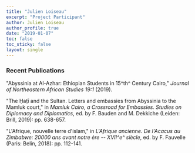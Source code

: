 ```yaml
---
title: "Julien Loiseau"
excerpt: "Project Participant"
author: Julien Loiseau
author_profile: true
date: "2019-01-07"
toc: false
toc_sticky: false
layout: single
---
```


### Recent Publications

"Abyssinia at Al-Azhar: Ethiopian Students in 15^th^ Century Cairo," *Journal of Northeastern African Studies 19:1* (2019).

"The Ḥaṭī and the Sultan. Letters and embassies from Abyssinia to the Mamluk court," in *Mamluk Cairo, a Crossroad for Embassies. Studies on Diplomacy and Diplomatics*, ed. by F. Bauden and M. Dekkiche (Leiden: Brill, 2019): pp. 638-657.

"L'Afrique, nouvelle terre d'islam," in *L'Afrique ancienne. De l'Acacus au Zimbabwe: 20000 ans avant notre ère -- XVII^e^ siècle*, ed. by F. Fauvelle (Paris: Belin, 2018): pp. 112-141.
